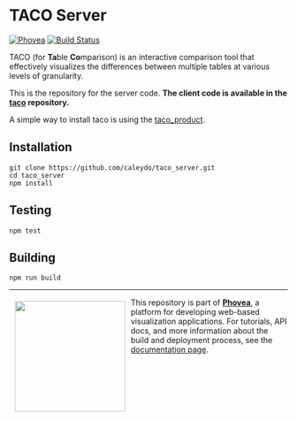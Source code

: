 TACO Server 
=====================
[![Phovea][phovea-image]][phovea-url] [![Build Status][circleci-image]][circleci-url]


TACO (for **Ta**ble **Co**mparison) is an interactive comparison tool that effectively visualizes the differences between multiple tables at various levels of granularity.

This is the repository for the server code. **The client code is available in the [taco](https://github.com/Caleydo/taco) repository.**

A simple way to install taco is using the [taco_product](https://github.com/Caleydo/taco_product).

Installation
------------

```
git clone https://github.com/caleydo/taco_server.git
cd taco_server
npm install
```

Testing
-------

```
npm test
```

Building
--------

```
npm run build
```



***

<a href="https://caleydo.org"><img src="http://caleydo.org/assets/images/logos/caleydo.svg" align="left" width="200px" hspace="10" vspace="6"></a>
This repository is part of **[Phovea](http://phovea.caleydo.org/)**, a platform for developing web-based visualization applications. For tutorials, API docs, and more information about the build and deployment process, see the [documentation page](http://phovea.caleydo.org).


[phovea-image]: https://img.shields.io/badge/Phovea-Server%20Plugin-10ACDF.svg
[phovea-url]: https://phovea.caleydo.org
[circleci-image]: https://circleci.com/gh/Caleydo/taco_server.svg?style=shield
[circleci-url]: https://circleci.com/gh/Caleydo/taco_server
